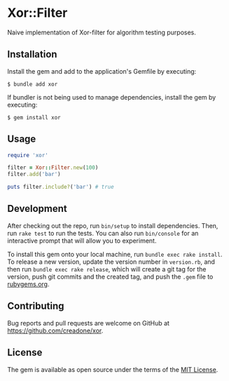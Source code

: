 # Xor::Filter

Naive implementation of Xor-filter for algorithm testing purposes.

## Installation

Install the gem and add to the application's Gemfile by executing:

    $ bundle add xor

If bundler is not being used to manage dependencies, install the gem by executing:

    $ gem install xor

## Usage

```ruby
require 'xor'

filter = Xor::Filter.new(100)
filter.add('bar')

puts filter.include?('bar') # true
```

## Development

After checking out the repo, run `bin/setup` to install dependencies. Then, run `rake test` to run the tests. You can also run `bin/console` for an interactive prompt that will allow you to experiment.

To install this gem onto your local machine, run `bundle exec rake install`. To release a new version, update the version number in `version.rb`, and then run `bundle exec rake release`, which will create a git tag for the version, push git commits and the created tag, and push the `.gem` file to [rubygems.org](https://rubygems.org).

## Contributing

Bug reports and pull requests are welcome on GitHub at https://github.com/creadone/xor.

## License

The gem is available as open source under the terms of the [MIT License](https://opensource.org/licenses/MIT).
